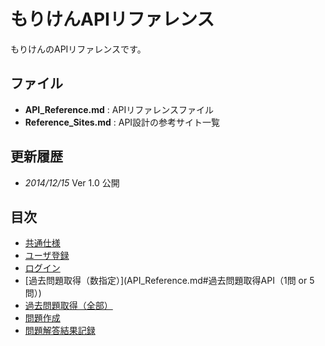 # もりけんAPIリファレンス
もりけんのAPIリファレンスです。

## ファイル
- **API_Reference.md** : APIリファレンスファイル
- **Reference_Sites.md** : API設計の参考サイト一覧

## 更新履歴
- *2014/12/15* Ver 1.0 公開

## 目次
- [共通仕様](API_Reference.md#common-specification)
- [ユーザ登録](API_Reference.md#ユーザ登録API)
- [ログイン](API_Reference.md#ログイン)
- [過去問題取得（数指定）](API_Reference.md#過去問題取得API（1問 or 5問）)
- [過去問題取得（全部）](API_Reference.md#過去問題取得API（全部）)
- [問題作成](API_Reference.md#問題作成API)
- [問題解答結果記録](API_Reference.md#問題回答結果記録API)
